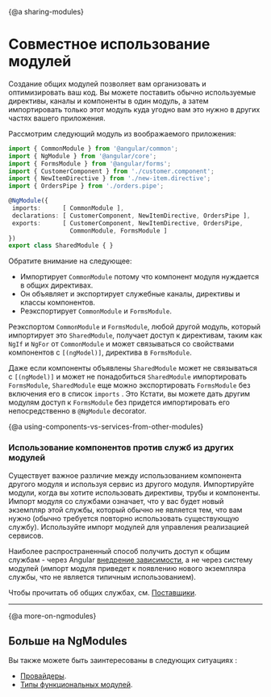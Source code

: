 {@a sharing-modules}
# Совместное использование модулей

Создание общих модулей позволяет вам организовать и оптимизировать ваш код. Вы можете поставить обычно
используемые директивы, каналы и компоненты в один модуль, а затем импортировать только этот модуль куда угодно
вам это нужно в других частях вашего приложения.

Рассмотрим следующий модуль из воображаемого приложения:


```typescript
import { CommonModule } from '@angular/common';
import { NgModule } from '@angular/core';
import { FormsModule } from '@angular/forms';
import { CustomerComponent } from './customer.component';
import { NewItemDirective } from './new-item.directive';
import { OrdersPipe } from './orders.pipe';

@NgModule({
 imports:      [ CommonModule ],
 declarations: [ CustomerComponent, NewItemDirective, OrdersPipe ],
 exports:      [ CustomerComponent, NewItemDirective, OrdersPipe,
                 CommonModule, FormsModule ]
})
export class SharedModule { }
```

Обратите внимание на следующее:

* Импортирует  `CommonModule`  потому что компонент модуля нуждается в общих директивах.
* Он объявляет и экспортирует служебные каналы, директивы и классы компонентов.
* Реэкспортирует  `CommonModule`  и  `FormsModule`.

Реэкспортом  `CommonModule`  и  `FormsModule`, любой другой модуль, который импортирует это
 `SharedModule`, получает доступ к директивам, таким как  `NgIf`  и  `NgFor`  от  `CommonModule` 
и может связываться со свойствами компонентов с  `[(ngModel)]`, директива в  `FormsModule`.

Даже если компоненты объявлены  `SharedModule`  может не связываться
с  `[(ngModel)]`  и может не понадобиться  `SharedModule` 
импортировать  `FormsModule`, `SharedModule`  еще можно экспортировать
 `FormsModule` без включения его в список  `imports`  . Это
Кстати, вы можете дать другим модулям доступ к  `FormsModule`  без
придется импортировать его непосредственно в  `@NgModule`  decorator.

{@a using-components-vs-services-from-other-modules}
### Использование компонентов против служб из других модулей

Существует важное различие между использованием компонента другого модуля и
используя сервис из другого модуля. Импортируйте модули, когда вы хотите использовать
директивы, трубы и компоненты. Импорт модуля со службами означает, что у вас будет новый экземпляр этой службы, который обычно не является тем, что вам нужно (обычно требуется повторно использовать существующую службу). Используйте импорт модулей для управления реализацией сервисов.

Наиболее распространенный способ получить доступ к общим службам - через Angular
[внедрение зависимости](guide/dependency-injection), а не через систему модулей (импорт модуля приведет к появлению нового экземпляра службы, что не является типичным использованием).

Чтобы прочитать об общих службах, см. [Поставщики](guide/providers).


<hr />

{@a more-on-ngmodules}
## Больше на NgModules

Вы также можете быть заинтересованы в следующих ситуациях :
* [Провайдеры](guide/providers).
* [Типы функциональных модулей](guide/module-types).
